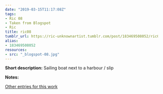 ```yaml
---
date: "2019-03-15T11:17:08Z"
tags:
- Ric 08
- Taken from Blogspot
- Ric
title: ric08
tumblr_url: https://ric-unknownartist.tumblr.com/post/183469508052/ric08
alias:
- 183469508052
resources:
- src: "_blogspot-08.jpg"
---
```


**Short description:** Sailing boat next to a harbour / slip

**Notes:**

[Other entries for this work](/tags/Ric-08)

